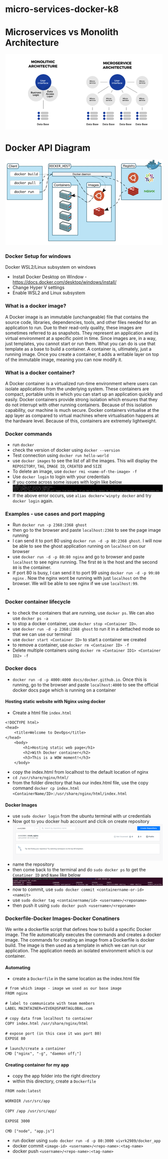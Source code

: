 # micro-services-docker-k8

# Microservices vs Monolith Architecture

![Image Link](https://github.com/vivrk2989/micro-services-docker-k8/blob/main/Images/monolith%20vs%20microservices.png)

# Docker API Diagram
![Image Link](https://github.com/vivrk2989/micro-services-docker-k8/blob/main/Images/docker%20api%20diagram.png)

### Docker Setup for windows
Docker WSL2/Linux subsystem on windows
- Install Docker Desktop on Window - https://docs.docker.com/desktop/windows/install/
- Change Hyper V settings 
- Enable WSL2 and Linux subsystem

### What is a docker image?
A Docker image is an immutable (unchangeable) file that contains the source code, libraries, dependencies, tools, and other files needed for an application to run.
Due to their read-only quality, these images are sometimes referred to as snapshots. They represent an application and its virtual environment at a specific point in time. Since images are, in a way, just templates, you cannot start or run them. What you can do is use that template as a base to build a container. A container is, ultimately, just a running image. Once you create a container, it adds a writable layer on top of the immutable image, meaning you can now modify it.

### What is a docker container?
A Docker container is a virtualized run-time environment where users can isolate applications from the underlying system. These containers are compact, portable units in which you can start up an application quickly and easily. 
Docker containers provide strong isolation which ensures that they do not interrupt with other running containers. Because of this isolation capability, our machine is much secure.
Docker containers virtualise at the app layer as compared to virtual machines where virtualisation happens at the hardware level. Because of this, containers are extremely lightweight.



### Docker commands
- run `docker` 
- check the version of docker using `docker --version`
- Test connection using `docker run hello-world`
- use `docker images` to see the list of all the images. This will display the `REPOSITORY`, `TAG`, `IMAGE ID`, `CREATED` and `SIZE`
- To delete an image, use `docker rmi <name-of-the-image> -f`
- Use `docker login` to login with your credentials
- If you come across some issues with login like below
![Image Link](https://github.com/vivrk2989/micro-services-docker-k8/blob/main/Images/Docker%20login%20issue.png)
- If the above error occurs, use `alias docker='winpty docker` and try `docker login` again. 
### Examples - use cases and port mapping
- Run `docker run -p 2368:2368 ghost` 
- then go to the browser and paste `localhost:2368` to see the page image running
- I can send it to port 80 using `docker run -d -p 80:2368 ghost`. I will now be able to see the ghost application running on `localhost` on our browser
- use `docker run -d -p 80:80 nginx` and go to browser and paste `localhost` to see nginx running. The first `80` is the host and the second `80` is the container.
- If port 80 is busy, I can send it to port 99 using `docker run -d -p 99:80 nginx` . Now the nginx wont be running with just `localhost` on the browser. We will be able to see nginx if we use `localhost:99`.
- 
### Docker container lifecycle
- to check the containers that are running, use `docker ps`. We can also use `docker ps -a`
- to stop a docker container, use `docker stop <Container ID>`. 
- use `docker run -d -p 2368:2368 ghost` to run it in a dettached mode so that we can use our terminal
- use `docker start <Container ID>` to start a container we created
- to remove a container, use `docker rm <Container ID> -f`
- Delete multiple containers using `docker rm <Container ID1> <Container ID2> -f`

### Docker docs
- `docker run -d -p 4000:4000 docs/docker.github.io`. Once this is running, go to the browser and paste `localhost:4000` to see the official docker docs page which is running on a container

#### Hosting static website with Nginx using docker
- Create a html file `index.html` 
```
<!DOCTYPE html>
<head>
    <title>Welcome to DevOps</title>
</head>
    <body>
        <h1>Hosting static web page</h1>
        <h2>With Docker container</h2>
        <h3>This is a WOW moment!</h3>
    </body>
```
- copy the index.html from localhost to the default location of nginx
- `cd /usr/share/nginx/html/`
- from the folder directory that has our index.html file, use the copy command `docker cp index.html <ContainerName/ID>:/usr/share/nginx/html/index.html`


#### Docker Images
- use `sudo docker login` from the ubuntu terminal with ur credentials
- Now got to you docker hub account and clcik on create repository
![Image Link](https://github.com/vivrk2989/micro-services-docker-k8/blob/main/Images/dcoker%20create%20repository.png)
- name the repository 
- then come back to the terminal and do `sudo docker ps` to get the `Conatiner ID` and `Name` like below
![Image Link](https://github.com/vivrk2989/micro-services-docker-k8/blob/main/Images/Image%20id%20and%20name.png)
- now to commit, use `sudo docker commit <containername-or-id> <nameit>`
- use `sudo docker tag <containername/id> <username>/<reponame>`
- then push it using `sudo docker push <username>/<reponame>`

### Dockerfile-Docker Images-Docker Conatiners
We write a dockerfile script that defines how to build a specific Docker image. The file automatically executes the commands and creates a docker image.
The commands for creating an image from a Dockerfile is docker build.
The image is then used as a template in which we can run our application. The application needs an isolated environment which is our container.


#### Automating 
- create a `Dockerfile` in the same location as the index.html file
```
# from which image - image we used as our base image
FROM nginx

# label to communicate with team members
LABEL MAINTAINER=VIVEK@SPARTAGLOBAL.com

# copy data from localhost to container
COPY index.html /usr/share/nginx/html

# expose port (in this case it was port 80)
EXPOSE 80

# launch/create a container
CMD ["nginx", "-g", "daemon off;"]
```
#### Creating container for my app
- copy the app folder into the right directory
- within this directory, create a `Dockerfile` 
```
FROM node:latest

WORKDIR /usr/src/app

COPY /app /usr/src/app/ 

EXPOSE 3000

CMD ["node", "app.js"]
```
- run docker using `sudo docker run -d -p 80:3000 vivrk2989/docker_app`
- docker commit `<image-id> <username>/<repo-name>:<tag-name>`
- docker push `<username>/<repo-name>:<tag-name>`

